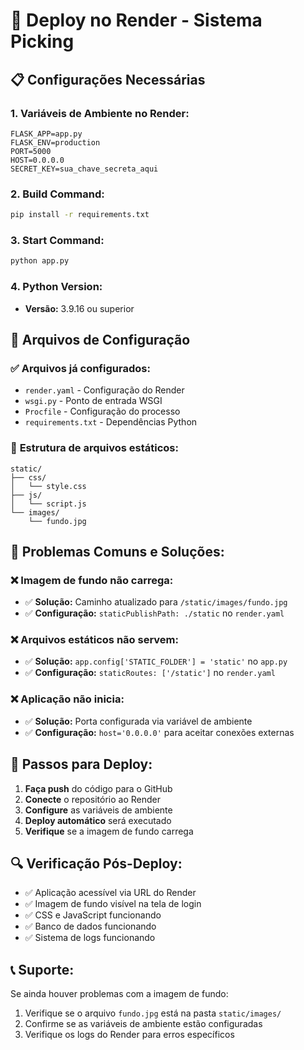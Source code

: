 # 🚀 Deploy no Render - Sistema Picking

## 📋 Configurações Necessárias

### 1. **Variáveis de Ambiente no Render:**
```
FLASK_APP=app.py
FLASK_ENV=production
PORT=5000
HOST=0.0.0.0
SECRET_KEY=sua_chave_secreta_aqui
```

### 2. **Build Command:**
```bash
pip install -r requirements.txt
```

### 3. **Start Command:**
```bash
python app.py
```

### 4. **Python Version:**
- **Versão:** 3.9.16 ou superior

## 🔧 Arquivos de Configuração

### ✅ **Arquivos já configurados:**
- `render.yaml` - Configuração do Render
- `wsgi.py` - Ponto de entrada WSGI
- `Procfile` - Configuração do processo
- `requirements.txt` - Dependências Python

### 📁 **Estrutura de arquivos estáticos:**
```
static/
├── css/
│   └── style.css
├── js/
│   └── script.js
└── images/
    └── fundo.jpg
```

## 🚨 **Problemas Comuns e Soluções:**

### **❌ Imagem de fundo não carrega:**
- ✅ **Solução:** Caminho atualizado para `/static/images/fundo.jpg`
- ✅ **Configuração:** `staticPublishPath: ./static` no `render.yaml`

### **❌ Arquivos estáticos não servem:**
- ✅ **Solução:** `app.config['STATIC_FOLDER'] = 'static'` no `app.py`
- ✅ **Configuração:** `staticRoutes: ['/static']` no `render.yaml`

### **❌ Aplicação não inicia:**
- ✅ **Solução:** Porta configurada via variável de ambiente
- ✅ **Configuração:** `host='0.0.0.0'` para aceitar conexões externas

## 📝 **Passos para Deploy:**

1. **Faça push** do código para o GitHub
2. **Conecte** o repositório ao Render
3. **Configure** as variáveis de ambiente
4. **Deploy automático** será executado
5. **Verifique** se a imagem de fundo carrega

## 🔍 **Verificação Pós-Deploy:**

- ✅ Aplicação acessível via URL do Render
- ✅ Imagem de fundo visível na tela de login
- ✅ CSS e JavaScript funcionando
- ✅ Banco de dados funcionando
- ✅ Sistema de logs funcionando

## 📞 **Suporte:**

Se ainda houver problemas com a imagem de fundo:
1. Verifique se o arquivo `fundo.jpg` está na pasta `static/images/`
2. Confirme se as variáveis de ambiente estão configuradas
3. Verifique os logs do Render para erros específicos
